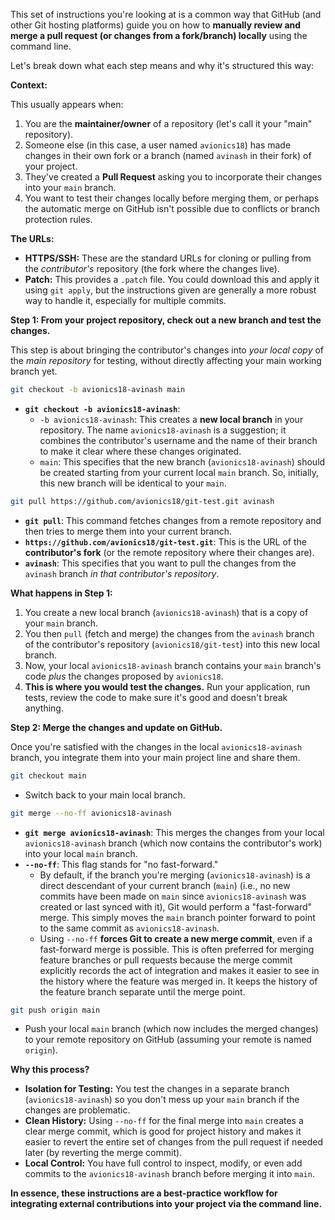 This set of instructions you're looking at is a common way that GitHub (and other Git hosting platforms) guide you on how to **manually review and merge a pull request (or changes from a fork/branch) locally** using the command line.

Let's break down what each step means and why it's structured this way:

**Context:**

This usually appears when:

1.  You are the **maintainer/owner** of a repository (let's call it your "main" repository).
2.  Someone else (in this case, a user named `avionics18`) has made changes in their own fork or a branch (named `avinash` in their fork) of your project.
3.  They've created a **Pull Request** asking you to incorporate their changes into your `main` branch.
4.  You want to test their changes locally before merging them, or perhaps the automatic merge on GitHub isn't possible due to conflicts or branch protection rules.

**The URLs:**

- **HTTPS/SSH:** These are the standard URLs for cloning or pulling from the _contributor's_ repository (the fork where the changes live).
- **Patch:** This provides a `.patch` file. You could download this and apply it using `git apply`, but the instructions given are generally a more robust way to handle it, especially for multiple commits.

**Step 1: From your project repository, check out a new branch and test the changes.**

This step is about bringing the contributor's changes into _your local copy_ of the _main repository_ for testing, without directly affecting your main working branch yet.

```bash
git checkout -b avionics18-avinash main
```

- **`git checkout -b avionics18-avinash`**:
  - `-b avionics18-avinash`: This creates a **new local branch** in your repository. The name `avionics18-avinash` is a suggestion; it combines the contributor's username and the name of their branch to make it clear where these changes originated.
  - `main`: This specifies that the new branch (`avionics18-avinash`) should be created starting from your current local `main` branch. So, initially, this new branch will be identical to your `main`.

```bash
git pull https://github.com/avionics18/git-test.git avinash
```

- **`git pull`**: This command fetches changes from a remote repository and then tries to merge them into your current branch.
- **`https://github.com/avionics18/git-test.git`**: This is the URL of the **contributor's fork** (or the remote repository where their changes are).
- **`avinash`**: This specifies that you want to pull the changes from the `avinash` branch _in that contributor's repository_.

**What happens in Step 1:**

1.  You create a new local branch (`avionics18-avinash`) that is a copy of your `main` branch.
2.  You then `pull` (fetch and merge) the changes from the `avinash` branch of the contributor's repository (`avionics18/git-test`) into this new local branch.
3.  Now, your local `avionics18-avinash` branch contains your `main` branch's code _plus_ the changes proposed by `avionics18`.
4.  **This is where you would test the changes.** Run your application, run tests, review the code to make sure it's good and doesn't break anything.

**Step 2: Merge the changes and update on GitHub.**

Once you're satisfied with the changes in the local `avionics18-avinash` branch, you integrate them into your main project line and share them.

```bash
git checkout main
```

- Switch back to your main local branch.

```bash
git merge --no-ff avionics18-avinash
```

- **`git merge avionics18-avinash`**: This merges the changes from your local `avionics18-avinash` branch (which now contains the contributor's work) into your local `main` branch.
- **`--no-ff`**: This flag stands for "no fast-forward."
  - By default, if the branch you're merging (`avionics18-avinash`) is a direct descendant of your current branch (`main`) (i.e., no new commits have been made on `main` since `avionics18-avinash` was created or last synced with it), Git would perform a "fast-forward" merge. This simply moves the `main` branch pointer forward to point to the same commit as `avionics18-avinash`.
  - Using `--no-ff` **forces Git to create a new merge commit**, even if a fast-forward merge is possible. This is often preferred for merging feature branches or pull requests because the merge commit explicitly records the act of integration and makes it easier to see in the history where the feature was merged in. It keeps the history of the feature branch separate until the merge point.

```bash
git push origin main
```

- Push your local `main` branch (which now includes the merged changes) to your remote repository on GitHub (assuming your remote is named `origin`).

**Why this process?**

- **Isolation for Testing:** You test the changes in a separate branch (`avionics18-avinash`) so you don't mess up your `main` branch if the changes are problematic.
- **Clean History:** Using `--no-ff` for the final merge into `main` creates a clear merge commit, which is good for project history and makes it easier to revert the entire set of changes from the pull request if needed later (by reverting the merge commit).
- **Local Control:** You have full control to inspect, modify, or even add commits to the `avionics18-avinash` branch before merging it into `main`.

**In essence, these instructions are a best-practice workflow for integrating external contributions into your project via the command line.**
